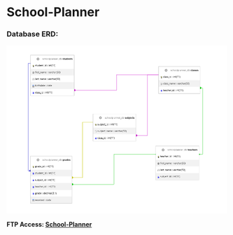 ﻿# School-Planner

### Database ERD:
![Database ERD](image.png)

**FTP Access: [School-Planner](https://teams.microsoft.com/l/message/19:18ae4a51a3064af0988342d970476b18@thread.v2/1727956693100?context=%7B%22contextType%22%3A%22chat%22%7D)**
